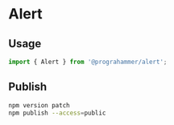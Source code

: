 # Alert

## Usage
```js
import { Alert } from '@prograhammer/alert';

```

## Publish
```bash
npm version patch
npm publish --access=public
```
